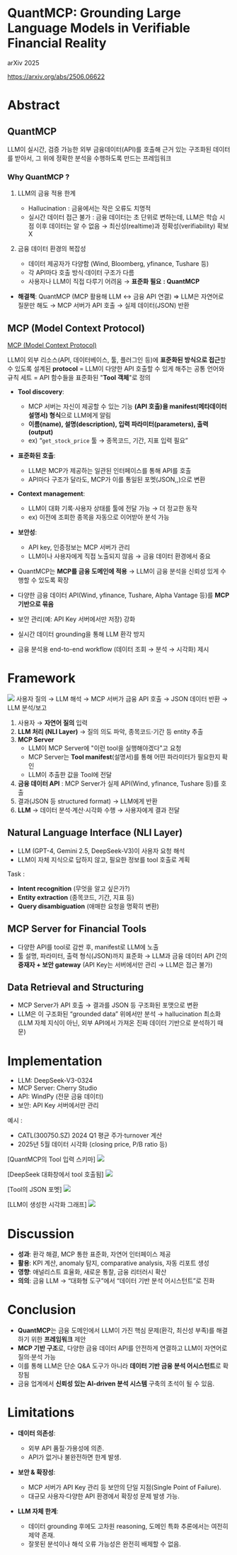 # QuantMCP: Grounding Large Language Models in Verifiable Financial Reality
arXiv 2025

https://arxiv.org/abs/2506.06622

# Abstract
## QuantMCP
LLM이 실시간, 검증 가능한 외부 금융데이터(API)를 호출해 근거 있는 구조화된 데이터를 받아서, 그 위에 정확한 분석을 수행하도록 만드는 프레임워크

### Why QuantMCP ?
1. LLM의 금융 적용 한계 
	- Hallucination : 금융에서는 작은 오류도 치명적
	- 실시간 데이터 접근 불가 : 금융 데이터는 초 단위로 변하는데, LLM은 학습 시점 이후 데이터는 알 수 없음 → 최신성(realtime)과 정확성(verifiability) 확보 X

2. 금융 데이터 환경의 복잡성
	- 데이터 제공자가 다양함 (Wind, Bloomberg, yfinance, Tushare 등)
	- 각 API마다 호출 방식·데이터 구조가 다름
	- 사용자나 LLM이 직접 다루기 어려움 → **표준화 필요** **: QuantMCP**

- **해결책**: QuantMCP (MCP 활용해 LLM ↔ 금융 API 연결)
⇒  LLM은 자연어로 질문만 해도 → MCP 서버가 API 호출 → 실제 데이터(JSON) 반환

## MCP (Model Context Protocol)
[MCP (Model Context Protocol)](<../../Agent/MCP (Model Context Protocol).md>)

LLM이 외부 리소스(API, 데이터베이스, 툴, 플러그인 등)에 **표준화된 방식으로 접근**할 수 있도록 설계된 **protocol**
= LLM이 다양한 API 호출할 수 있게 해주는 공통 언어와 규칙 세트
= API 함수들을 표준화된 "**Tool 객체**"로 정의

- **Tool discovery**: 
	- MCP 서버는 자신이 제공할 수 있는 기능 **(API 호출)을 manifest(메타데이터 설명서) 형식**으로 LLM에게 알림
	- **이름(name), 설명(description), 입력 파라미터(parameters), 출력(output)**
	- ex) “`get_stock_price` 툴 → 종목코드, 기간, 지표 입력 필요”
- **표준화된 호출**: 
	- LLM은 MCP가 제공하는 일관된 인터페이스를 통해 API를 호출
	- API마다 구조가 달라도, MCP가 이를 통일된 포멧(JSON,,)으로 변환
- **Context management**: 
	- LLM이 대화 기록·사용자 상태를 툴에 전달 가능 → 더 정교한 동작
	- ex) 이전에 조회한 종목을 자동으로 이어받아 분석 가능
- **보안성**: 
	- API key, 인증정보는 MCP 서버가 관리
	- LLM이나 사용자에게 직접 노출되지 않음 → 금융 데이터 환경에서 중요


- QuantMCP는 **MCP를 금융 도메인에 적용** → LLM이 금융 분석을 신뢰성 있게 수행할 수 있도록 확장
- 다양한 금융 데이터 API(Wind, yfinance, Tushare, Alpha Vantage 등)를 **MCP 기반으로 묶음**
- 보안 관리(예: API Key 서버에서만 저장) 강화
- 실시간 데이터 grounding을 통해 LLM 환각 방지
- 금융 분석용 end-to-end workflow (데이터 조회 → 분석 → 시각화) 제시


# Framework

![](<../Method/Images/Pasted image 20250905145713.png>)
사용자 질의 → LLM 해석 → MCP 서버가 금융 API 호출 → JSON 데이터 반환 → LLM 분석/보고

1. 사용자 → **자연어 질의** 입력
2. **LLM 처리 (NLI Layer)** → 질의 의도 파악, 종목코드·기간 등 entity 추출
3. **MCP Server** 
	- LLM이 MCP Server에 "이런 tool을 실행해야겠다"고 요청
	- MCP Server는 **Tool manifest**(설명서)를 통해 어떤 파라미터가 필요한지 확인
	- LLM이 추출한 값을 Tool에 전달
4. **금융 데이터 API** : MCP Server가 실제 API(Wind, yfinance, Tushare 등)를 호출
5. 결과(JSON 등 structured format) → LLM에게 반환
6. **LLM** → 데이터 분석·계산·시각화 수행 → 사용자에게 결과 전달

## Natural Language Interface (NLI Layer)
- LLM (GPT-4, Gemini 2.5, DeepSeek-V3)이 사용자 요청 해석
- LLM이 자체 지식으로 답하지 않고, 필요한 정보를 tool 호출로 계획

Task :
- **Intent recognition** (무엇을 알고 싶은가?)
- **Entity extraction** (종목코드, 기간, 지표 등)
- **Query disambiguation** (애매한 요청을 명확히 변환)

## MCP Server for Financial Tools
- 다양한 API를 tool로 감싼 후, manifest로 LLM에 노출
- 툴 설명, 파라미터, 출력 형식(JSON)까지 표준화
→ LLM과 금융 데이터 API 간의 **중재자 + 보안 gateway** 
(API Key는 서버에서만 관리 → LLM은 접근 불가)

## Data Retrieval and Structuring
- MCP Server가 API 호출 → 결과를 JSON 등 구조화된 포맷으로 변환
- LLM은 이 구조화된 “grounded data” 위에서만 분석 → hallucination 최소화
(LLM 자체 지식이 아닌, 외부 API에서 가져온 진짜 데이터 기반으로 분석하기 때문)


# Implementation

- LLM: DeepSeek-V3-0324
- MCP Server: Cherry Studio
- API: WindPy (전문 금융 데이터)
- 보안: API Key 서버에서만 관리

예시 :
- CATL(300750.SZ) 2024 Q1 평균 주가·turnover 계산
- 2025년 5월 데이터 시각화 (closing price, P/B ratio 등)

[QuantMCP의 Tool 입력 스키마]
![](<../Method/Images/Pasted image 20250905161438.png>)

[DeepSeek 대화창에서 tool 호출됨]
![](<../Method/Images/Pasted image 20250905161601.png>)

[Tool의 JSON 포멧]
![](<../Method/Images/Pasted image 20250905161854.png>)

[LLM이 생성한 시각화 그래프]
![](<../Method/Images/Pasted image 20250905162501.png>)


# Discussion
- **성과**: 환각 해결, MCP 통한 표준화, 자연어 인터페이스 제공
- **활용**: KPI 계산, anomaly 탐지, comparative analysis, 자동 리포트 생성
- **영향**: 애널리스트 효율화, 새로운 통찰, 금융 리터러시 확산
- **의의**: 금융 LLM → “대화형 도구”에서 “데이터 기반 분석 어시스턴트”로 진화

# Conclusion 
- **QuantMCP**는 금융 도메인에서 LLM이 가진 핵심 문제(환각, 최신성 부족)를 해결하기 위한 **프레임워크** 제안
- **MCP 기반 구조**로, 다양한 금융 데이터 API를 안전하게 연결하고 LLM이 자연어로 질의·분석 가능
- 이를 통해 LLM은 단순 Q&A 도구가 아니라 **데이터 기반 금융 분석 어시스턴트**로 확장됨
- 금융 업계에서 **신뢰성 있는 AI-driven 분석 시스템** 구축의 초석이 될 수 있음.

# Limitations
- **데이터 의존성**:
    - 외부 API 품질·가용성에 의존.
    - API가 없거나 불완전하면 한계 발생.

- **보안 & 확장성**:
    - MCP 서버가 API Key 관리 등 보안의 단일 지점(Single Point of Failure).
    - 대규모 사용자·다양한 API 환경에서 확장성 문제 발생 가능.

- **LLM 자체 한계**:
    - 데이터 grounding 후에도 고차원 reasoning, 도메인 특화 추론에서는 여전히 제약 존재.
    - 잘못된 분석이나 해석 오류 가능성은 완전히 배제할 수 없음.

